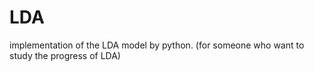 # LDA
implementation of the LDA model by python. (for someone who want to study the progress of LDA) 
